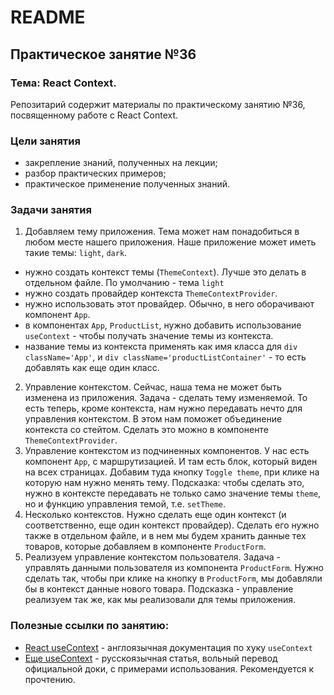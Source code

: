# README

## Практическое занятие №36

### Тема: React Context.

Репозитарий содержит материалы по практическому занятию №36, посвященному работе с React Context.

### Цели занятия
- закрепление знаний, полученных на лекции;
- разбор практических примеров;
- практическое применение полученных знаний.

### Задачи занятия
1. Добавляем тему приложения. Тема может нам понадобиться в любом месте нашего приложения. Наше приложение может иметь такие темы: `light`, `dark`.
 - нужно создать контекст темы (`ThemeContext`). Лучше это делать в отдельном файле. По умолчанию - тема `light`
 - нужно создать провайдер контекста `ThemeContextProvider`.
 - нужно использовать этот провайдер. Обычно, в него оборачивают компонент `App`.
 - в компонентах `App`, `ProductList`, нужно добавить использование `useContext` - чтобы получать значение темы из контекста.
 - название темы из контекста применять как имя класса для `div className='App'`, и `div className='productListContainer'` - то есть добавлять как еще один класс.
2. Управление контекстом. Сейчас, наша тема не может быть изменена из приложения. Задача - сделать тему изменяемой. То есть теперь, кроме контекста, нам нужно передавать нечто для управления контекстом. В этом нам поможет объединение контекста со стейтом. Сделать это можно в компоненте `ThemeContextProvider`.
3. Управление контекстом из подчиненных компонентов. У нас есть компонент `App`, с маршрутизацией. И там есть блок, который виден на всех страницах. Добавим туда кнопку `Toggle theme`, при клике на которую нам нужно менять тему. Подсказка: чтобы сделать это, нужно в контексте передавать не только само значение темы `theme`, но и функцию управления темой, т.е. `setTheme`.
4. Несколько контекстов. Нужно сделать еще один контекст (и соответственно, еще один контекст провайдер). Сделать его нужно также в отдельном файле, и в нем мы будем хранить данные тех товаров, которые добавляем в компоненте `ProductForm`.
5. Реализуем управление контекстом пользователя. Задача - управлять данными пользователя из компонента `ProductForm`. Нужно сделать так, чтобы при клике на кнопку в `ProductForm`, мы добавляли бы в контекст данные нового товара. Подсказка - управление реализуем так же, как мы реализовали для темы приложения.

### Полезные ссылки по занятию:
 - [React useContext](https://react.dev/reference/react/useContext) - англоязычная документация по хуку `useContext`
 - [Еще useContext](https://reactdev.ru/reference/useContext/#_12) - русскоязычная статья, вольный перевод официальной доки, с примерами использования. Рекомендуется к прочтению.